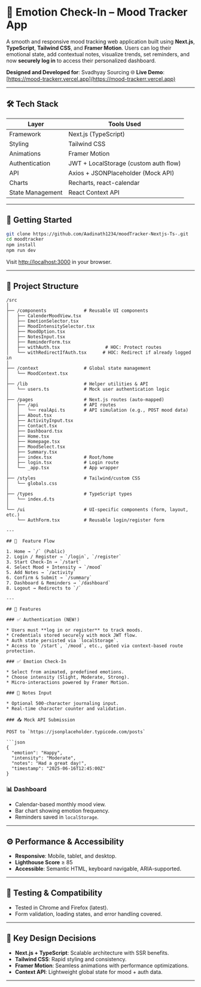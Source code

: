 # 🧠 Emotion Check-In – Mood Tracker App

A smooth and responsive mood tracking web application built using **Next.js**, **TypeScript**, **Tailwind CSS**, and **Framer Motion**.
Users can log their emotional state, add contextual notes, visualize trends, set reminders, and now **securely log in** to access their personalized dashboard.

**Designed and Developed for**: Svadhyay Sourcing
🌐 **Live Demo**: [https://mood-trackerr.vercel.app](https://mood-trackerr.vercel.app)

---

## 🛠 Tech Stack

| Layer            | Tools Used                            |
| ---------------- | ------------------------------------- |
| Framework        | Next.js (TypeScript)                  |
| Styling          | Tailwind CSS                          |
| Animations       | Framer Motion                         |
| Authentication   | JWT + LocalStorage (custom auth flow) |
| API              | Axios + JSONPlaceholder (Mock API)    |
| Charts           | Recharts, react-calendar              |
| State Management | React Context API                     |

---

## 🚀 Getting Started

```bash
git clone https://github.com/Aadinath1234/moodTracker-Nextjs-Ts-.git
cd moodtracker
npm install
npm run dev
```

Visit [http://localhost:3000](http://localhost:3000) in your browser.

---

## 📁 Project Structure

```
/src
│
├── /components              # Reusable UI components
│   ├── CalenderMoodView.tsx
│   ├── EmotionSelector.tsx
│   ├── MoodIntensitySelector.tsx
│   ├── MoodOption.tsx
│   ├── NotesInput.tsx
│   ├── ReminderForm.tsx
│   ├── withAuth.tsx                 # HOC: Protect routes
│   └── withRedirectIfAuth.tsx      # HOC: Redirect if already logged in
│
├── /context                 # Global state management
│   └── MoodContext.tsx
│
├── /lib                     # Helper utilities & API
│   └── users.ts             # Mock user authentication logic
│
├── /pages                   # Next.js routes (auto-mapped)
│   ├── /api                 # API routes
│   │   └── realApi.ts       # API simulation (e.g., POST mood data)
│   ├── About.tsx
│   ├── ActivityInput.tsx
│   ├── Contact.tsx
│   ├── Dashboard.tsx
│   ├── Home.tsx
│   ├── Homepage.tsx
│   ├── MoodSelect.tsx
│   ├── Summary.tsx
│   ├── index.tsx            # Root/home
│   ├── login.tsx            # Login route
│   └── _app.tsx             # App wrapper
│
├── /styles                  # Tailwind/custom CSS
│   └── globals.css
│
├── /types                   # TypeScript types
│   └── index.d.ts
│
└── /ui                      # UI-specific components (form, layout, etc.)
    └── AuthForm.tsx         # Reusable login/register form

---

## 🔄  Feature Flow

1. Home → `/` (Public)
2. Login / Register → `/login`, `/register`
3. Start Check-In → `/start`
4. Select Mood + Intensity → `/mood`
5. Add Notes → `/activity`
6. Confirm & Submit → `/summary`
7. Dashboard & Reminders → `/dashboard`
8. Logout → Redirects to `/`

---

## 🧠 Features

### ✅ Authentication (NEW!)

* Users must **log in or register** to track moods.
* Credentials stored securely with mock JWT flow.
* Auth state persisted via `localStorage`.
* Access to `/start`, `/mood`, etc., gated via context-based route protection.

### ✅ Emotion Check-In

* Select from animated, predefined emotions.
* Choose intensity (Slight, Moderate, Strong).
* Micro-interactions powered by Framer Motion.

### 📝 Notes Input

* Optional 500-character journaling input.
* Real-time character counter and validation.

### 📤 Mock API Submission

POST to `https://jsonplaceholder.typicode.com/posts`

```json
{
  "emotion": "Happy",
  "intensity": "Moderate",
  "notes": "Had a great day!",
  "timestamp": "2025-06-16T12:45:00Z"
}
```

### 📊 Dashboard

* Calendar-based monthly mood view.
* Bar chart showing emotion frequency.
* Reminders saved in `localStorage`.

---

## ⚙️ Performance & Accessibility

* **Responsive**: Mobile, tablet, and desktop.
* **Lighthouse Score** ≥ 85
* **Accessible**: Semantic HTML, keyboard navigable, ARIA-supported.

---

## 🧪 Testing & Compatibility

* Tested in Chrome and Firefox (latest).
* Form validation, loading states, and error handling covered.

---

## 📃 Key Design Decisions

* **Next.js + TypeScript**: Scalable architecture with SSR benefits.
* **Tailwind CSS**: Rapid styling and consistency.
* **Framer Motion**: Seamless animations with performance optimizations.
* **Context API**: Lightweight global state for mood + auth data.

---


